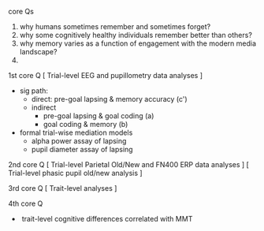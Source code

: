 
core Qs
1. why humans sometimes remember and sometimes forget?
2. why some cognitively healthy individuals remember better than others?
3. why memory varies as a function of engagement with the modern media landscape?
4. 



1st core Q  \[ Trial-level EEG and pupillometry data analyses ]
- sig path:
	- direct: pre-goal lapsing & memory accuracy (c')
	- indirect
		- pre-goal lapsing & goal coding (a)
		- goal coding & memory (b)
- formal trial-wise mediation models
	- alpha power assay of lapsing
	- pupil diameter assay of lapsing

2nd core Q  \[ Trial-level Parietal Old/New and FN400 ERP data analyses ]
           \[ Trial-level phasic pupil old/new analysis ]


3rd core Q  \[ Trait-level analyses ]


4th core Q
-  trait-level cognitive differences correlated with MMT